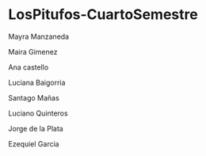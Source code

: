 # LosPitufos-CuartoSemestre


Mayra Manzaneda

Maira Gimenez

Ana castello

Luciana Baigorria

Santago Mañas

Luciano Quinteros

Jorge de la Plata

Ezequiel Garcia

